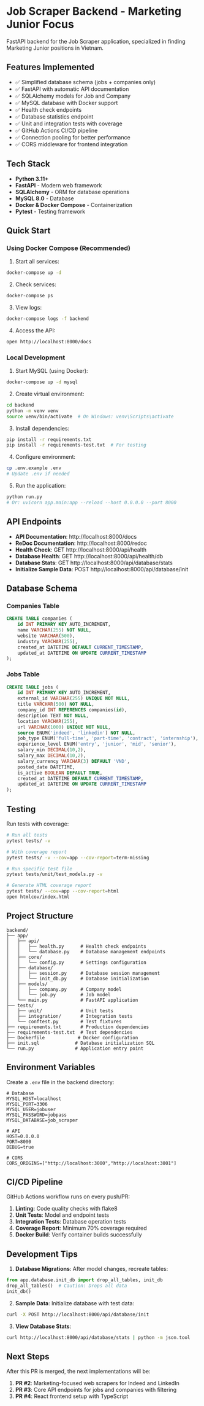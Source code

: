 # Job Scraper Backend - Marketing Junior Focus

FastAPI backend for the Job Scraper application, specialized in finding Marketing Junior positions in Vietnam.

## Features Implemented

- ✅ Simplified database schema (jobs + companies only)
- ✅ FastAPI with automatic API documentation
- ✅ SQLAlchemy models for Job and Company
- ✅ MySQL database with Docker support
- ✅ Health check endpoints
- ✅ Database statistics endpoint
- ✅ Unit and integration tests with coverage
- ✅ GitHub Actions CI/CD pipeline
- ✅ Connection pooling for better performance
- ✅ CORS middleware for frontend integration

## Tech Stack

- **Python 3.11+**
- **FastAPI** - Modern web framework
- **SQLAlchemy** - ORM for database operations
- **MySQL 8.0** - Database
- **Docker & Docker Compose** - Containerization
- **Pytest** - Testing framework

## Quick Start

### Using Docker Compose (Recommended)

1. Start all services:
```bash
docker-compose up -d
```

2. Check services:
```bash
docker-compose ps
```

3. View logs:
```bash
docker-compose logs -f backend
```

4. Access the API:
```bash
open http://localhost:8000/docs
```

### Local Development

1. Start MySQL (using Docker):
```bash
docker-compose up -d mysql
```

2. Create virtual environment:
```bash
cd backend
python -m venv venv
source venv/bin/activate  # On Windows: venv\Scripts\activate
```

3. Install dependencies:
```bash
pip install -r requirements.txt
pip install -r requirements-test.txt  # For testing
```

4. Configure environment:
```bash
cp .env.example .env
# Update .env if needed
```

5. Run the application:
```bash
python run.py
# Or: uvicorn app.main:app --reload --host 0.0.0.0 --port 8000
```

## API Endpoints

- **API Documentation**: http://localhost:8000/docs
- **ReDoc Documentation**: http://localhost:8000/redoc
- **Health Check**: GET http://localhost:8000/api/health
- **Database Health**: GET http://localhost:8000/api/health/db
- **Database Stats**: GET http://localhost:8000/api/database/stats
- **Initialize Sample Data**: POST http://localhost:8000/api/database/init

## Database Schema

### Companies Table
```sql
CREATE TABLE companies (
    id INT PRIMARY KEY AUTO_INCREMENT,
    name VARCHAR(255) NOT NULL,
    website VARCHAR(500),
    industry VARCHAR(255),
    created_at DATETIME DEFAULT CURRENT_TIMESTAMP,
    updated_at DATETIME ON UPDATE CURRENT_TIMESTAMP
);
```

### Jobs Table
```sql
CREATE TABLE jobs (
    id INT PRIMARY KEY AUTO_INCREMENT,
    external_id VARCHAR(255) UNIQUE NOT NULL,
    title VARCHAR(500) NOT NULL,
    company_id INT REFERENCES companies(id),
    description TEXT NOT NULL,
    location VARCHAR(255),
    url VARCHAR(1000) UNIQUE NOT NULL,
    source ENUM('indeed', 'linkedin') NOT NULL,
    job_type ENUM('full-time', 'part-time', 'contract', 'internship'),
    experience_level ENUM('entry', 'junior', 'mid', 'senior'),
    salary_min DECIMAL(10,2),
    salary_max DECIMAL(10,2),
    salary_currency VARCHAR(3) DEFAULT 'VND',
    posted_date DATETIME,
    is_active BOOLEAN DEFAULT TRUE,
    created_at DATETIME DEFAULT CURRENT_TIMESTAMP,
    updated_at DATETIME ON UPDATE CURRENT_TIMESTAMP
);
```

## Testing

Run tests with coverage:
```bash
# Run all tests
pytest tests/ -v

# With coverage report
pytest tests/ -v --cov=app --cov-report=term-missing

# Run specific test file
pytest tests/unit/test_models.py -v

# Generate HTML coverage report
pytest tests/ --cov=app --cov-report=html
open htmlcov/index.html
```

## Project Structure

```
backend/
├── app/
│   ├── api/
│   │   ├── health.py      # Health check endpoints
│   │   └── database.py    # Database management endpoints
│   ├── core/
│   │   └── config.py      # Settings configuration
│   ├── database/
│   │   ├── session.py     # Database session management
│   │   └── init_db.py     # Database initialization
│   ├── models/
│   │   ├── company.py     # Company model
│   │   └── job.py         # Job model
│   └── main.py            # FastAPI application
├── tests/
│   ├── unit/              # Unit tests
│   ├── integration/       # Integration tests
│   └── conftest.py        # Test fixtures
├── requirements.txt       # Production dependencies
├── requirements-test.txt  # Test dependencies
├── Dockerfile            # Docker configuration
├── init.sql             # Database initialization SQL
└── run.py               # Application entry point
```

## Environment Variables

Create a `.env` file in the backend directory:
```env
# Database
MYSQL_HOST=localhost
MYSQL_PORT=3306
MYSQL_USER=jobuser
MYSQL_PASSWORD=jobpass
MYSQL_DATABASE=job_scraper

# API
HOST=0.0.0.0
PORT=8000
DEBUG=true

# CORS
CORS_ORIGINS=["http://localhost:3000","http://localhost:3001"]
```

## CI/CD Pipeline

GitHub Actions workflow runs on every push/PR:
1. **Linting**: Code quality checks with flake8
2. **Unit Tests**: Model and endpoint tests
3. **Integration Tests**: Database operation tests
4. **Coverage Report**: Minimum 70% coverage required
5. **Docker Build**: Verify container builds successfully

## Development Tips

1. **Database Migrations**: After model changes, recreate tables:
```python
from app.database.init_db import drop_all_tables, init_db
drop_all_tables()  # Caution: Drops all data
init_db()
```

2. **Sample Data**: Initialize database with test data:
```bash
curl -X POST http://localhost:8000/api/database/init
```

3. **View Database Stats**:
```bash
curl http://localhost:8000/api/database/stats | python -m json.tool
```

## Next Steps

After this PR is merged, the next implementations will be:
1. **PR #2**: Marketing-focused web scrapers for Indeed and LinkedIn
2. **PR #3**: Core API endpoints for jobs and companies with filtering
3. **PR #4**: React frontend setup with TypeScript